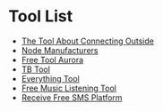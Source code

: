# Tool List
+ [The Tool About Connecting Outside][1] 
+ [Node Manufacturers][2]
+ [Free Tool Aurora][3]
+ [TB Tool][4]
+ [Everything Tool][5]
+ [Free Music Listening Tool][6]
+ [Receive Free SMS Platform][7]

[1]:https://www.evernote.com/shard/s417/client/snv?isnewsnv=true&noteGuid=2320d3ef-932b-45eb-8718-630c0b4b0882&noteKey=0291309499816ca4&sn=https%3A%2F%2Fwww.evernote.com%2Fshard%2Fs417%2Fsh%2F2320d3ef-932b-45eb-8718-630c0b4b0882%2F0291309499816ca4&title=SS%252FSSR%2B%25E7%25AE%2580%25E4%25BB%258B
[2]:https://paofu.cloud/
[3]:https://github.com/getaurora/download
[4]:http://www.tbtool.cn/
[5]:https://everythingvpnwebsite.584213.xyz/#
[6]:https://listen1.github.io/listen1/
[7]:https://www.goinsms.xyz/
